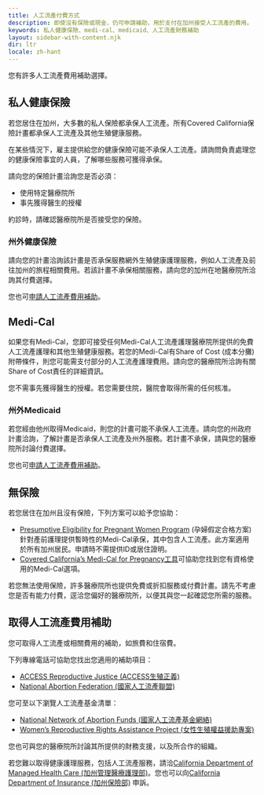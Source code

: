 ```yaml
---
title: 人工流產付費方式
description: 即使沒有保險或現金，仍可申請補助，用於支付在加州接受人工流產的費用。
keywords: 私人健康保險、medi-cal、medicaid、人工流產財務補助
layout: sidebar-with-content.njk
dir: ltr
locale: zh-hant
---
```

您有許多人工流產費用補助選擇。

## 私人健康保險

若您居住在加州，大多數的私人保險都承保人工流產。所有Covered California保險計畫都承保人工流產及其他生殖健康服務。

在某些情況下，雇主提供給您的健康保險可能不承保人工流產。請詢問負責處理您的健康保險事宜的人員，了解哪些服務可獲得承保。

請向您的保險計畫洽詢您是否必須：

- 使用特定醫療院所
- 事先獲得醫生的授權

約診時，請確認醫療院所是否接受您的保險。

### 州外健康保險

請向您的計畫洽詢該計畫是否承保服務網外生殖健康護理服務，例如人工流產及前往加州的旅程相關費用。若該計畫不承保相關服務，請向您的加州在地醫療院所洽詢其付費選擇。

您也可[申請人工流產費用補助](#get-help-covering-abortion-costs)。

## Medi-Cal

如果您有Medi-Cal，您即可接受任何Medi-Cal人工流產護理醫療院所提供的免費人工流產護理和其他生殖健康服務。若您的Medi-Cal有Share of Cost (成本分攤) 附帶條件，則您可能需支付部分的人工流產護理費用。請向您的醫療院所洽詢有關Share of Cost責任的詳細資訊。

您不需事先獲得醫生的授權。若您需要住院，醫院會取得所需的任何核准。

### 州外Medicaid

若您經由他州取得Medicaid，則您的計畫可能不承保人工流產。請向您的州政府計畫洽詢，了解計畫是否承保人工流產及州外服務。若計畫不承保，請與您的醫療院所討論付費選擇。

您也可[申請人工流產費用補助](#get-help-covering-abortion-costs)。

## 無保險

若您居住在加州且沒有保險，下列方案可以給予您協助：

- [Presumptive Eligibility for Pregnant Women Program](https://www.dhcs.ca.gov/services/medi-cal/eligibility/Pages/PE_Info_women.aspx) (孕婦假定合格方案) 針對產前護理提供暫時性的Medi-Cal承保，其中包含人工流產。此方案適用於所有加州居民。申請時不需提供ID或居住證明。
- [Covered California’s Medi-Cal for Pregnancy工具](https://www.coveredca.com/health/medi-cal/pregnant-women/)可協助您找到您有資格使用的Medi-Cal選項。

若您無法使用保險，許多醫療院所也提供免費或折扣服務或付費計畫。請先不考慮您是否有能力付費，逕洽您偏好的醫療院所，以便其與您一起確認您所需的服務。

## 取得人工流產費用補助

您可取得人工流產或相關費用的補助，如旅費和住宿費。

下列專線電話可協助您找出您適用的補助項目：

- [ACCESS Reproductive Justice (ACCESS生殖正義)](https://accessrj.org/case-study/access-reproductive-justice-healthline/)
- [National Abortion Federation (國家人工流產聯盟)](https://prochoice.org/patients/naf-hotline/)

您可至以下瀏覽人工流產基金清單：

- [National Network of Abortion Funds (國家人工流產基金網絡)](https://abortionfunds.org/need-abortion/)
- [Women’s Reproductive Rights Assistance Project (女性生殖權益援助專案)](https://wrrap.org/assistance-services/find-abortion-funds/)

您也可與您的醫療院所討論其所提供的財務支援，以及所合作的組織。

若您難以取得健康護理服務，包括人工流產服務，請洽[California Department of Managed Health Care (加州管理醫療護理部)](https://www.dmhc.ca.gov/AbouttheDMHC/Contactus.aspx)。您也可以向[California Department of Insurance (加州保險部)](https://cdiapps.insurance.ca.gov/CP/login/) 申訴。
